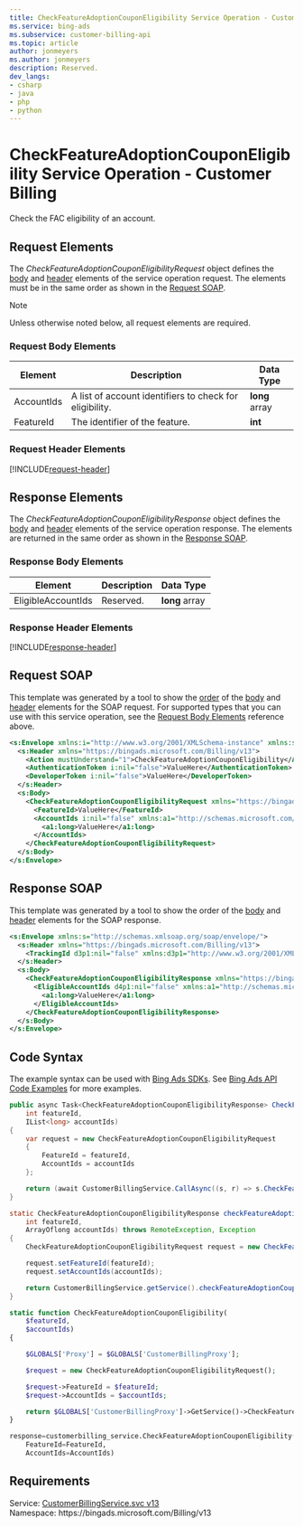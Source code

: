 ```yaml
---
title: CheckFeatureAdoptionCouponEligibility Service Operation - Customer Billing
ms.service: bing-ads
ms.subservice: customer-billing-api
ms.topic: article
author: jonmeyers
ms.author: jonmeyers
description: Reserved.
dev_langs: 
- csharp
- java
- php
- python
---
```

# CheckFeatureAdoptionCouponEligibility Service Operation - Customer Billing
Check the FAC eligibility of an account.

## <a name="request"></a>Request Elements
The *CheckFeatureAdoptionCouponEligibilityRequest* object defines the [body](#request-body) and [header](#request-header) elements of the service operation request. The elements must be in the same order as shown in the [Request SOAP](#request-soap). 

> [!NOTE]
> Unless otherwise noted below, all request elements are required.

### <a name="request-body"></a>Request Body Elements

|Element|Description|Data Type|
|-----------|---------------|-------------|
|<a name="accountids"></a>AccountIds|A list of account identifiers to check for eligibility.|**long** array|
|<a name="featureid"></a>FeatureId|The identifier of the feature. |**int**|

### <a name="request-header"></a>Request Header Elements
[!INCLUDE[request-header](./includes/request-header.md)]

## <a name="response"></a>Response Elements
The *CheckFeatureAdoptionCouponEligibilityResponse* object defines the [body](#response-body) and [header](#response-header) elements of the service operation response. The elements are returned in the same order as shown in the [Response SOAP](#response-soap).

### <a name="response-body"></a>Response Body Elements

|Element|Description|Data Type|
|-----------|---------------|-------------|
|<a name="eligibleaccountids"></a>EligibleAccountIds|Reserved.|**long** array|

### <a name="response-header"></a>Response Header Elements
[!INCLUDE[response-header](./includes/response-header.md)]

## <a name="request-soap"></a>Request SOAP
This template was generated by a tool to show the [order](../guides/services-protocol.md#element-order) of the [body](#request-body) and [header](#request-header) elements for the SOAP request. For supported types that you can use with this service operation, see the [Request Body Elements](#request-body) reference above.

```xml
<s:Envelope xmlns:i="http://www.w3.org/2001/XMLSchema-instance" xmlns:s="http://schemas.xmlsoap.org/soap/envelope/">
  <s:Header xmlns="https://bingads.microsoft.com/Billing/v13">
    <Action mustUnderstand="1">CheckFeatureAdoptionCouponEligibility</Action>
    <AuthenticationToken i:nil="false">ValueHere</AuthenticationToken>
    <DeveloperToken i:nil="false">ValueHere</DeveloperToken>
  </s:Header>
  <s:Body>
    <CheckFeatureAdoptionCouponEligibilityRequest xmlns="https://bingads.microsoft.com/Billing/v13">
      <FeatureId>ValueHere</FeatureId>
      <AccountIds i:nil="false" xmlns:a1="http://schemas.microsoft.com/2003/10/Serialization/Arrays">
        <a1:long>ValueHere</a1:long>
      </AccountIds>
    </CheckFeatureAdoptionCouponEligibilityRequest>
  </s:Body>
</s:Envelope>
```

## <a name="response-soap"></a>Response SOAP
This template was generated by a tool to show the order of the [body](#response-body) and [header](#response-header) elements for the SOAP response.

```xml
<s:Envelope xmlns:s="http://schemas.xmlsoap.org/soap/envelope/">
  <s:Header xmlns="https://bingads.microsoft.com/Billing/v13">
    <TrackingId d3p1:nil="false" xmlns:d3p1="http://www.w3.org/2001/XMLSchema-instance">ValueHere</TrackingId>
  </s:Header>
  <s:Body>
    <CheckFeatureAdoptionCouponEligibilityResponse xmlns="https://bingads.microsoft.com/Billing/v13">
      <EligibleAccountIds d4p1:nil="false" xmlns:a1="http://schemas.microsoft.com/2003/10/Serialization/Arrays" xmlns:d4p1="http://www.w3.org/2001/XMLSchema-instance">
        <a1:long>ValueHere</a1:long>
      </EligibleAccountIds>
    </CheckFeatureAdoptionCouponEligibilityResponse>
  </s:Body>
</s:Envelope>
```

## <a name="example"></a>Code Syntax
The example syntax can be used with [Bing Ads SDKs](../guides/client-libraries.md). See [Bing Ads API Code Examples](../guides/code-examples.md) for more examples.
```csharp
public async Task<CheckFeatureAdoptionCouponEligibilityResponse> CheckFeatureAdoptionCouponEligibilityAsync(
	int featureId,
	IList<long> accountIds)
{
	var request = new CheckFeatureAdoptionCouponEligibilityRequest
	{
		FeatureId = featureId,
		AccountIds = accountIds
	};

	return (await CustomerBillingService.CallAsync((s, r) => s.CheckFeatureAdoptionCouponEligibilityAsync(r), request));
}
```
```java
static CheckFeatureAdoptionCouponEligibilityResponse checkFeatureAdoptionCouponEligibility(
	int featureId,
	ArrayOflong accountIds) throws RemoteException, Exception
{
	CheckFeatureAdoptionCouponEligibilityRequest request = new CheckFeatureAdoptionCouponEligibilityRequest();

	request.setFeatureId(featureId);
	request.setAccountIds(accountIds);

	return CustomerBillingService.getService().checkFeatureAdoptionCouponEligibility(request);
}
```
```php
static function CheckFeatureAdoptionCouponEligibility(
	$featureId,
	$accountIds)
{

	$GLOBALS['Proxy'] = $GLOBALS['CustomerBillingProxy'];

	$request = new CheckFeatureAdoptionCouponEligibilityRequest();

	$request->FeatureId = $featureId;
	$request->AccountIds = $accountIds;

	return $GLOBALS['CustomerBillingProxy']->GetService()->CheckFeatureAdoptionCouponEligibility($request);
}
```
```python
response=customerbilling_service.CheckFeatureAdoptionCouponEligibility(
	FeatureId=FeatureId,
	AccountIds=AccountIds)
```

## Requirements
Service: [CustomerBillingService.svc v13](https://clientcenter.api.bingads.microsoft.com/Api/Billing/v13/CustomerBillingService.svc)  
Namespace: https\://bingads.microsoft.com/Billing/v13  
